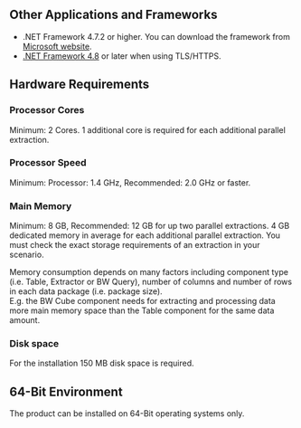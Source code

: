 ## Other Applications and Frameworks	
- .NET Framework 4.7.2 or higher. You can download the framework from [Microsoft website](https://support.microsoft.com/en-us/help/4054530/microsoft-net-framework-4-7-2-offline-installer-for-windows).
- [.NET Framework 4.8](https://dotnet.microsoft.com/download/dotnet-framework/net48) or later when using TLS/HTTPS.

## Hardware Requirements


### Processor Cores
Minimum: 2 Cores. 
1 additional core is required for each additional parallel extraction. 


### Processor Speed   
Minimum: Processor: 1.4 GHz, Recommended: 2.0 GHz or faster.


### Main Memory
Minimum: 8 GB, Recommended: 12 GB for up two parallel extractions.
4 GB dedicated memory in average for each additional parallel extraction.
You must check the exact storage requirements of an extraction in your scenario.<br>

Memory consumption depends on many factors including component type (i.e. Table, Extractor or BW Query), number of columns and number of rows in each data package (i.e. package size). <br> 
E.g. the BW Cube component needs for extracting and processing data more main memory space than the Table component for the same data amount. 


### Disk space
For the installation 150 MB disk space is required.

## 64-Bit Environment	
The product can be installed on 64-Bit operating systems only.
